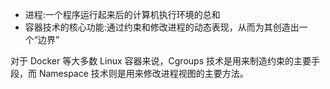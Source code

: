 * 进程:一个程序运行起来后的计算机执行环境的总和
* 容器技术的核心功能:通过约束和修改进程的动态表现，从而为其创造出一个“边界”
  
对于 Docker 等大多数 Linux 容器来说，Cgroups 技术是用来制造约束的主要手段，而 Namespace 技术则是用来修改进程视图的主要方法。